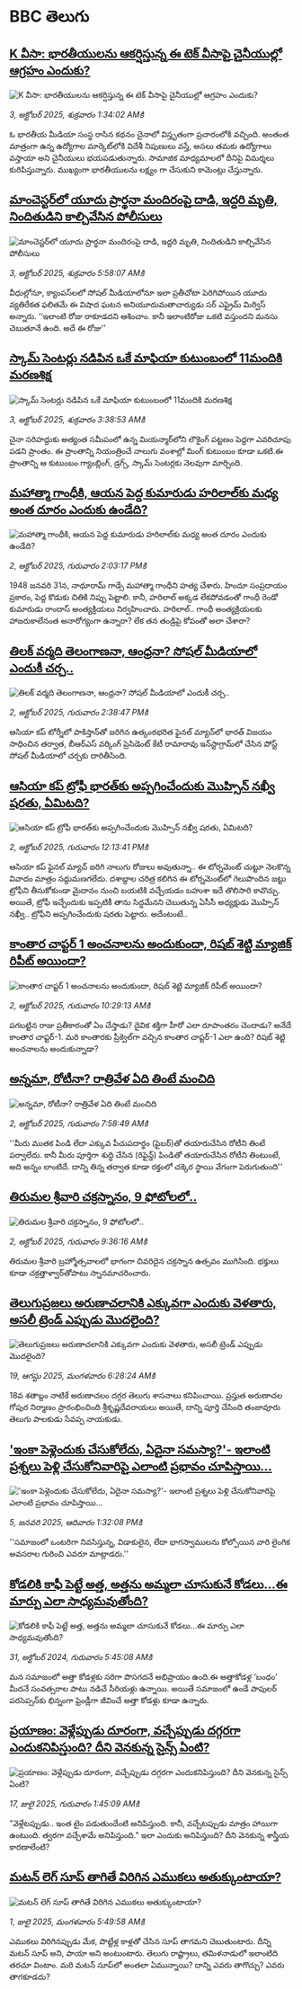 # BBC తెలుగు## [K వీసా: భారతీయులను ఆకర్షిస్తున్న ఈ టెక్ వీసాపై చైనీయుల్లో ఆగ్రహం ఎందుకు? ](https://www.bbc.com/telugu/articles/cwy8d92d71do?at_medium=RSS&at_campaign=rss?at_campaign=githubrss)![K వీసా: భారతీయులను ఆకర్షిస్తున్న ఈ టెక్ వీసాపై చైనీయుల్లో ఆగ్రహం ఎందుకు? ](https://ichef.bbci.co.uk/ace/ws/240/cpsprodpb/9b17/live/c93bdce0-9fa1-11f0-b741-177e3e2c2fc7.jpg)_3, అక్టోబర్ 2025, శుక్రవారం 1:34:02 AMకి_ఓ భారతీయ మీడియా సంస్థ రాసిన కథనం చైనాలో విస్తృతంగా ప్రచారంలోకి వచ్చింది. అంతంత మాత్రంగా ఉన్న ఉద్యోగాల మార్కెట్‌లోకి విదేశీ నిపుణులు వస్తే, అసలు తమకు ఉద్యోగాలు వస్తాయా అని చైనీయులు భయపడుతున్నారు. సామాజిక మాధ్యమాలలో దీనిపై విమర్శలు కురిపిస్తున్నారు. ముఖ్యంగా భారతీయులను లక్ష్యం గా చేసుకుని కామెంట్లు చేస్తున్నారు.## [మాంచెస్టర్‌లో యూదు ప్రార్థనా మందిరంపై దాడి, ఇద్దరి మృతి, నిందితుడిని కాల్చివేసిన పోలీసులు ](https://www.bbc.com/telugu/articles/cm2zrlxevj2o?at_medium=RSS&at_campaign=rss?at_campaign=githubrss)![మాంచెస్టర్‌లో యూదు ప్రార్థనా మందిరంపై దాడి, ఇద్దరి మృతి, నిందితుడిని కాల్చివేసిన పోలీసులు ](https://ichef.bbci.co.uk/ace/ws/240/cpsprodpb/4dda/live/a9e664c0-a003-11f0-8de0-4b35641f77b7.jpg)_3, అక్టోబర్ 2025, శుక్రవారం 5:58:07 AMకి_వీధుల్లోనూ, క్యాంపస్‌లలో  సోషల్ మీడియాలోనూ ఇలా  ప్రతీచోటా  పెరిగిపోయిన యూదు వ్యతిరేకత ఫలితమే  ఈ విషాద ఘటన అనియూదుమతాచార్యుడు  సర్ ఎఫ్రైమ్ మిర్విస్ అన్నారు.
‘‘ఇలాంటి రోజు రాకూడదని ఆశించాం. కానీ ఇలాంటిరోజు ఒకటి వస్తుందని మనసు చెబుతూనే ఉంది. అదే ఈ రోజు’’## [స్కామ్ సెంటర్లు నడిపిన ఒకే మాఫియా కుటుంబంలో 11మందికి మరణశిక్ష ](https://www.bbc.com/telugu/articles/cyv6073dje5o?at_medium=RSS&at_campaign=rss?at_campaign=githubrss)![స్కామ్ సెంటర్లు నడిపిన ఒకే మాఫియా కుటుంబంలో 11మందికి మరణశిక్ష ](https://ichef.bbci.co.uk/ace/ws/240/cpsprodpb/8a72/live/b5dae8b0-9fa8-11f0-928c-71dbb8619e94.jpg)_3, అక్టోబర్ 2025, శుక్రవారం 3:38:53 AMకి_చైనా సరిహద్దుకు అత్యంత సమీపంలో ఉన్న మియన్మార్‌లోని లౌకైంగ్ పట్టణం పెద్దగా ఎవరిచూపు పడని ప్రాంతం. ఈ ప్రాంతాన్ని  నియంత్రించే నాలుగు వంశాల్లో మింగ్ కుటుంబం కూడా ఒకటి.ఈ ప్రాంతాన్ని ఆ కుటుంబం గ్యాంబ్లింగ్‌, డ్రగ్స్, స్కామ్‌ సెంటర్లకు నెలవుగా మార్చింది.## [మహాత్మా గాంధీకి, ఆయన పెద్ద కుమారుడు హరిలాల్‌కు మధ్య అంత దూరం ఎందుకు ఉండేది? ](https://www.bbc.com/telugu/articles/c864dzzn4nwo?at_medium=RSS&at_campaign=rss?at_campaign=githubrss)![మహాత్మా గాంధీకి, ఆయన పెద్ద కుమారుడు హరిలాల్‌కు మధ్య అంత దూరం ఎందుకు ఉండేది? ](https://ichef.bbci.co.uk/ace/ws/240/cpsprodpb/7182/live/866f1e80-9f98-11f0-8e4d-7723b0da5e04.jpg)_2, అక్టోబర్ 2025, గురువారం 2:03:17 PMకి_1948 జనవరి 31న, నాథూరామ్ గాడ్సే మహాత్మా గాంధీని హత్య చేశారు. హిందూ సంప్రదాయం ప్రకారం, పెద్ద కొడుకు చితికి నిప్పు పెట్టాలి. కానీ, హరిలాల్ అక్కడ లేకపోవడంతో గాంధీ రెండో కుమారుడు రాందాస్ అంత్యక్రియలు నిర్వహించారు. హరిలాల్.. గాంధీ అంత్యక్రియలకు హాజరుకాలేనంత అనారోగ్యంగా ఉన్నారా? లేక తన తండ్రిపై కోపంతో అలా చేశారా?## [తిలక్ వర్మది తెలంగాణనా, ఆంధ్రనా? సోషల్ మీడియాలో ఎందుకీ చర్చ..](https://www.bbc.com/telugu/articles/cvgnzglzynko?at_medium=RSS&at_campaign=rss?at_campaign=githubrss)![తిలక్ వర్మది తెలంగాణనా, ఆంధ్రనా? సోషల్ మీడియాలో ఎందుకీ చర్చ..](https://ichef.bbci.co.uk/ace/ws/240/cpsprodpb/d199/live/94deda00-9f9d-11f0-92db-77261a15b9d2.jpg)_2, అక్టోబర్ 2025, గురువారం 2:38:47 PMకి_ఆసియా కప్‌ టోర్నీలో పాకిస్తాన్‌తో జరిగిన ఉత్కంఠభరిత ఫైనల్‌ మ్యాచ్‌లో భారత్ విజయం సాధించిన తర్వాత, బీఆర్ఎస్ వర్కింగ్ ప్రెసిడెంట్ కేటీ రామారావు ఇన్‌స్టాగ్రామ్‌లో చేసిన పోస్ట్ సోషల్ మీడియాలో చర్చకు దారితీసింది.## [ఆసియా కప్ ట్రోఫీ భారత్‌కు అప్పగించేందుకు మొహ్సిన్ నఖ్వీ షరతు, ఏమిటది?](https://www.bbc.com/telugu/articles/cp3vp3ln42lo?at_medium=RSS&at_campaign=rss?at_campaign=githubrss)![ఆసియా కప్ ట్రోఫీ భారత్‌కు అప్పగించేందుకు మొహ్సిన్ నఖ్వీ షరతు, ఏమిటది?](https://ichef.bbci.co.uk/ace/ws/240/cpsprodpb/e902/live/2ac6e960-9f7e-11f0-b741-177e3e2c2fc7.jpg)_2, అక్టోబర్ 2025, గురువారం 12:13:41 PMకి_ఆసియా కప్ ఫైనల్ మ్యాచ్ జరిగి నాలుగు రోజులు అవుతున్నా.. ఈ టోర్నమెంట్ చుట్టూ నెలకొన్న వివాదం మాత్రం సద్దుమణగలేదు. దశాబ్దాల చరిత్ర కలిగిన ఈ టోర్నమెంట్‌లో గెలుపొందిన జట్టు ట్రోఫీని తీసుకోకుండా మైదానం నుంచి బయటికి వచ్చేయడం బహుశా ఇదే తొలిసారి కావొచ్చు. అయితే, ట్రోఫీ ఇచ్చేందుకు ఇప్పటికీ తాను సిద్ధమేనని చెబుతున్న ఏసీసీ అధ్యక్షుడు మొహ్సిన్ నఖ్వీ.. ట్రోఫీని అప్పగించేందుకు షరతు పెట్టారు. అదేంటంటే..## [కాంతార చాప్టర్ 1 అంచనాలను అందుకుందా, రిషబ్ శెట్టి మ్యాజిక్ రిపీట్ అయిందా?](https://www.bbc.com/telugu/articles/c4g57nkmvvyo?at_medium=RSS&at_campaign=rss?at_campaign=githubrss)![కాంతార చాప్టర్ 1 అంచనాలను అందుకుందా, రిషబ్ శెట్టి మ్యాజిక్ రిపీట్ అయిందా?](https://ichef.bbci.co.uk/ace/ws/240/cpsprodpb/4e2f/live/2da30410-9f7a-11f0-9ccd-4dc2d8fa5ad2.jpg)_2, అక్టోబర్ 2025, గురువారం 10:29:13 AMకి_ప‌గబట్టిన రాజు ప్ర‌తీకారంతో ఏం చేస్తాడు? దైవిక శ‌క్తిగా హీరో ఎలా రూపాంత‌రం చెందాడు? అనేదే కాంతార చాప్టర్-1. మరి కాంతారకు ప్రీక్వెల్‌గా వచ్చిన కాంతార చాప్టర్-1 ఎలా ఉంది? రిషబ్ శెట్టి అంచనాలను అందుకున్నాడా?## [అన్నమా, రోటీనా? రాత్రివేళ ఏది తింటే మంచిది](https://www.bbc.com/telugu/articles/ceq2yy5rzr3o?at_medium=RSS&at_campaign=rss?at_campaign=githubrss)![అన్నమా, రోటీనా? రాత్రివేళ ఏది తింటే మంచిది](https://ichef.bbci.co.uk/ace/ws/240/cpsprodpb/d3c4/live/53297980-9f5c-11f0-af95-eb0d48238f5d.jpg)_2, అక్టోబర్ 2025, గురువారం 7:58:49 AMకి_''మీరు ముతక పిండి లేదా ఎక్కువ పీచుపదార్థం (ఫైబర్)తో తయారుచేసిన రోటీని తింటే పర్వాలేదు. కానీ మీరు పూర్తిగా శుద్ధి చేసిన (రిఫైన్డ్) పిండితో తయారుచేసిన రోటీని తింటుంటే, అది అన్నం లాంటిదే. దాన్ని తిన్న తర్వాత కూడా రక్తంలో చక్కెర స్థాయి వేగంగా పెరుగుతుంది''## [తిరుమల శ్రీవారి చక్రస్నానం, 9 ఫోటోలలో..](https://www.bbc.com/telugu/articles/c4gk011p6xzo?at_medium=RSS&at_campaign=rss?at_campaign=githubrss)![తిరుమల శ్రీవారి చక్రస్నానం, 9 ఫోటోలలో..](https://ichef.bbci.co.uk/ace/ws/240/cpsprodpb/08d4/live/e423aff0-9f66-11f0-99d3-79886bca9dc5.jpg)_2, అక్టోబర్ 2025, గురువారం 9:36:16 AMకి_తిరుమల శ్రీవారి బ్రహ్మోత్సవాలలో భాగంగా చివరిదైన  చక్రస్నాన ఉత్సవం ముగిసింది. భక్తులు కూడా చక్రత్తాళ్వార్‌తోపాటు స్నానమాచరించారు.## [తెలుగుప్రజలు అరుణాచలానికి ఎక్కువగా ఎందుకు వెళతారు, అసలీ ట్రెండ్ ఎప్పుడు మొదలైంది? ](https://www.bbc.com/telugu/articles/c8jp32zrzxpo?at_medium=RSS&at_campaign=rss?at_campaign=githubrss)![తెలుగుప్రజలు అరుణాచలానికి ఎక్కువగా ఎందుకు వెళతారు, అసలీ ట్రెండ్ ఎప్పుడు మొదలైంది? ](https://ichef.bbci.co.uk/ace/ws/240/cpsprodpb/cf2d/live/01932bf0-7d85-11f0-98a0-956f61945264.jpg)_19, ఆగస్టు 2025, మంగళవారం 6:28:24 AMకి_18వ శతాబ్దం నాటికే అరుణాచలం దగ్గర తెలుగు శాసనాలు కనిపించాయి. ప్రస్తుత అరుణాచల గోపుర నిర్మాణం ప్రారంభించింది శ్రీకృష్ణదేవరాయలు అయితే, దాన్ని పూర్తి చేసింది తంజావూరు తెలుగు పాలకుడు సేవప్ప నాయకుడు.## ['ఇంకా పెళ్లెందుకు చేసుకోలేదు, ఏదైనా సమస్యా?'- ఇలాంటి ప్రశ్నలు పెళ్లి చేసుకోనివారిపై ఎలాంటి ప్రభావం చూపిస్తాయి... ](https://www.bbc.com/telugu/articles/cgq1w3lz7yyo?at_medium=RSS&at_campaign=rss?at_campaign=githubrss)!['ఇంకా పెళ్లెందుకు చేసుకోలేదు, ఏదైనా సమస్యా?'- ఇలాంటి ప్రశ్నలు పెళ్లి చేసుకోనివారిపై ఎలాంటి ప్రభావం చూపిస్తాయి... ](https://ichef.bbci.co.uk/ace/ws/240/cpsprodpb/f6de/live/72c94a60-cb3e-11ef-87df-d575b9a434a4.jpg)_5, జనవరి 2025, ఆదివారం 1:32:08 PMకి_''సమాజంలో ఒంటరిగా నివసిస్తున్న, విడాకులైన, లేదా భాగస్వాములను కోల్పోయిన వారి లైంగిక అవసరాల గురించి ఎవరూ మాట్లాడరు.''## [కోడలికి కాఫీ పెట్టే అత్త, అత్తను అమ్మలా చూసుకునే కోడలు...ఈ మార్పు ఎలా సాధ్యమవుతోంది?](https://www.bbc.com/telugu/articles/c1l41zl8el2o?at_medium=RSS&at_campaign=rss?at_campaign=githubrss)![కోడలికి కాఫీ పెట్టే అత్త, అత్తను అమ్మలా చూసుకునే కోడలు...ఈ మార్పు ఎలా సాధ్యమవుతోంది?](https://ichef.bbci.co.uk/ace/ws/240/cpsprodpb/2b61/live/9176a6d0-8b0e-11ef-a81b-b1eda9741da3.jpg)_31, అక్టోబర్ 2024, గురువారం 5:45:08 AMకి_మన సమాజంలో అత్తా కోడళ్లకు సరిగా పొసగదనే అభిప్రాయం ఉంది.ఈ అత్తాకోడళ్ల ‘బంధం’ మీదనే సంవత్సరాల పాటు నడిచే సీరియళ్లు ఉన్నాయి. అయితే సమాజంలో ఉండే పాపులర్ పరసెప్సన్‌కు భిన్నంగా ఫ్రెండ్లీగా జీవించే అత్తా కోడళ్లు కూడా ఉన్నారు.## [ప్రయాణం: వెళ్లేప్పుడు దూరంగా, వచ్చేప్పుడు దగ్గరగా ఎందుకనిపిస్తుంది? దీని వెనకున్న సైన్స్ ఏంటి?](https://www.bbc.com/telugu/articles/c0l4y727n1jo?at_medium=RSS&at_campaign=rss?at_campaign=githubrss)![ప్రయాణం: వెళ్లేప్పుడు దూరంగా, వచ్చేప్పుడు దగ్గరగా ఎందుకనిపిస్తుంది? దీని వెనకున్న సైన్స్ ఏంటి?](https://ichef.bbci.co.uk/ace/ws/240/cpsprodpb/054c/live/6957c010-62b0-11f0-8e78-11023c48a856.png)_17, జులై 2025, గురువారం 1:45:09 AMకి_"వెళ్లేటప్పుడు.. ఇంత టైం పడుతుందేంటి అనిపిస్తుంది. కానీ, వచ్చేటప్పుడు మాత్రం హాయిగా ఉంటుంది. త్వరగా వచ్చేశామే అనిపిస్తుంది." ఇలా ఎందుకు అనిపిస్తుంది? దీని వెనకున్న శాస్త్రీయ కారణాలేంటి?## [మటన్ లెగ్ సూప్ తాగితే విరిగిన ఎముకలు అతుక్కుంటాయా?](https://www.bbc.com/telugu/articles/c0l4g92j8kzo?at_medium=RSS&at_campaign=rss?at_campaign=githubrss)![మటన్ లెగ్ సూప్ తాగితే విరిగిన ఎముకలు అతుక్కుంటాయా?](https://ichef.bbci.co.uk/ace/ws/240/cpsprodpb/b31e/live/cce532c0-6d41-11f0-9462-bb509dc78127.jpg)_1, జులై 2025, మంగళవారం 5:49:58 AMకి_ఎముకలు విరిగినప్పుడు మేక, పొట్టేళ్ల కాళ్లతో చేసిన సూప్ తాగమని చెబుతుంటారు. దీన్ని మటన్ సూప్ అని, పాయా అని అంటుంటారు. తెలుగు రాష్ట్రాలు, తమిళనాడులో ఇలాంటిది తరచూ వింటాం. మరి మటన్ సూప్‌లో అంతలా ఏమున్నాయి? దాన్ని ఎవరు తాగొచ్చు? ఎవరు తాగకూడదు?